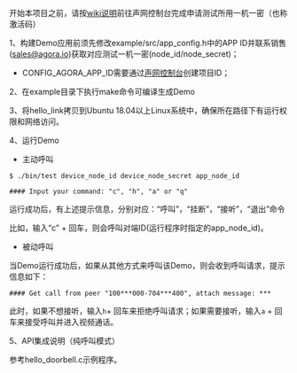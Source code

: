 开始本项目之前，请按[wiki说明](https://github.com/AgoraIO-Community/ag-iot-callkit-device-demo/wiki)前往声网控制台完成申请测试所用一机一密（也称激活码）

1、构建Demo应用前须先修改example/src/app_config.h中的APP ID并联系销售(sales@agora.io)获取对应测试一机一密(node_id/node_secret)；

- CONFIG_AGORA_APP_ID需要通过[声网控制台](https://console.shengwang.cn/)创建项目ID；

2、在example目录下执行make命令可编译生成Demo

3、将hello_link拷贝到Ubuntu 18.04以上Linux系统中，确保所在路径下有运行权限和网络访问。

4、运行Demo
- 主动呼叫

`$ ./bin/test device_node_id device_node_secret app_node_id`

`#### Input your command: "c", "h", "a" or "q"`

运行成功后，有上述提示信息，分别对应：“呼叫”，“挂断”，“接听”，“退出”命令

比如，输入“c” + 回车，则会呼叫对端ID(运行程序时指定的app_node_id)。

- 被动呼叫

当Demo运行成功后，如果从其他方式来呼叫该Demo，则会收到呼叫请求，提示信息如下：

`#### Get call from peer "100***000-704***400", attach message: ***`

此时，如果不想接听，输入`h`+ 回车来拒绝呼叫请求；如果需要接听，输入`a` + 回车来接受呼叫并进入视频通话。

5、API集成说明（纯呼叫模式）

参考hello_doorbell.c示例程序。
